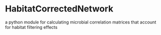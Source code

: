 # HabitatCorrectedNetwork
a python module for calculating  microbial correlation matrices that account for habitat filtering effects
